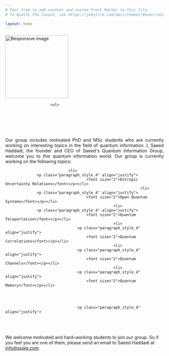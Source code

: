 ```yaml
---
# Feel free to add content and custom Front Matter to this file.
# To modify the layout, see https://jekyllrb.com/docs/themes/#overriding-theme-defaults

layout: home
---
```




<section id="about">
	<div class="container">
	  <div class="avatar">
		<img class="img-circle" src="{{ site.baseurl }}static/{{ site.avatar }}" alt="Responsive image" width="200" height="200">
	  </div>


                            
                        <ul>





<br><br><br><br>
 <p class="paragraph_style_4" align="justify">
Our group includes motivated PhD and MSc students who are currently working on interesting topics in the field of quantum information. I, Saeed Haddadi, the founder and CEO of Saeed's Quantum Information Group, welcome you to this quantum information world. Our group is currently working on the following topics: </p>


                                <li>
				  <p class="paragraph_style_4" align="justify">
                                        <font size="2">Entropic Uncertainty Relations</font></p></li>
		                                                        <li>
				  <p class="paragraph_style_4" align="justify">
                                        <font size="2">Open Quantum Systems</font></p></li>
					                                <li>
				  <p class="paragraph_style_4" align="justify">
                                        <font size="2">Quantum Teleportation</font></p></li>
					                                <li>
                                    <p class="paragraph_style_4" align="justify">
                                        <font size="2">Quantum Correlations</font></p></li>
					                                <li>
                                    <p class="paragraph_style_4" align="justify">
                                        <font size="2">Quantum Channels</font></p></li>
					                                <li>
                                    <p class="paragraph_style_4" align="justify">
                                        <font size="2">Quantum Memory</font></p></li>
					

	

                                    <p class="paragraph_style_4" align="justify">


<br><br><br>
We welcome motivated and hard-working students to join our group. So if you feel you are one of them, please send an email to Saeed Haddadi at <a href="mailto: info@ssqig.com">info@ssqig.com</a>.<br>


